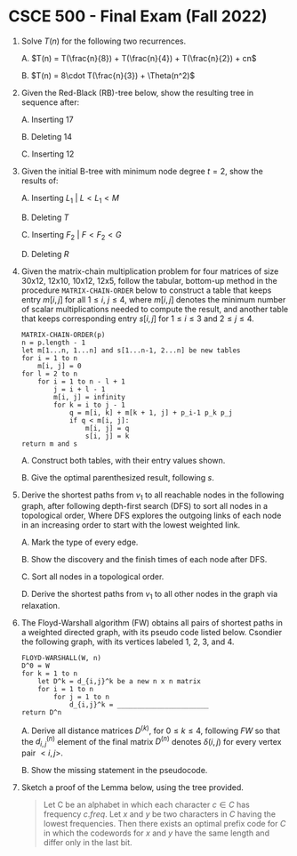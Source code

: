 # CSCE 500 - Final Exam (Fall 2022)

1. Solve $T(n)$ for the following two recurrences.

    A. $T(n) = T(\frac{n}{8}) + T(\frac{n}{4}) + T(\frac{n}{2}) + cn$ 

    B. $T(n) = 8\cdot T(\frac{n}{3}) + \Theta(n^2)$

2. Given the Red-Black (RB)-tree below, show the resulting tree in sequence after:

    A. Inserting 17

    B. Deleting 14

    C. Inserting 12

3. Given the initial B-tree with minimum node degree $t=2$, show the results of:

    A. Inserting $L_1$ | $L \lt L_1 \lt M$

    B. Deleting $T$

    C. Inserting $F_2$ | $F \lt F_2 \lt G$

    D. Deleting $R$

4. Given the matrix-chain multiplication problem for four matrices of size 30x12, 12x10, 10x12, 12x5, follow the tabular, bottom-up method in the procedure `MATRIX-CHAIN-ORDER` below to construct a table that keeps entry $m[i, j]$ for all $1 \le i$, $j \le 4$, where $m[i, j]$ denotes the minimum number of scalar multiplications needed to compute the result, and another table that keeps corresponding entry $s[i, j]$ for $1 \le i \le 3$ and $2 \le j \le 4$.

    ```
    MATRIX-CHAIN-ORDER(p)
    n = p.length - 1
    let m[1...n, 1...n] and s[1...n-1, 2...n] be new tables
    for i = 1 to n
        m[i, j] = 0
    for l = 2 to n
        for i = 1 to n - l + 1
            j = i + l - 1
            m[i, j] = infinity
            for k = i to j - 1
                q = m[i, k] + m[k + 1, j] + p_i-1 p_k p_j
                if q < m[i, j]:
                    m[i, j] = q
                    s[i, j] = k
    return m and s
    ```

    A. Construct both tables, with their entry values shown.

    B. Give the optimal parenthesized result, following $s$.

5. Derive the shortest paths from $v_1$ to all reachable nodes in the following graph, after following depth-first search (DFS) to sort all nodes in a topological order, Where DFS explores the outgoing links of each node in an increasing order to start with the lowest weighted link.

    A. Mark the type of every edge.

    B. Show the discovery and the finish times of each node after DFS.

    C. Sort all nodes in a topological order.

    D. Derive the shortest paths from $v_1$ to all other nodes in the graph via relaxation.

6. The Floyd-Warshall algorithm (FW) obtains all pairs of shortest paths in a weighted directed graph, with its pseudo code listed below. Csondier the following graph, with its vertices labeled 1, 2, 3, and 4. 

    ```
    FLOYD-WARSHALL(W, n)
    D^0 = W
    for k = 1 to n
        let D^k = d_{i,j}^k be a new n x n matrix
        for i = 1 to n
            for j = 1 to n
                d_{i,j}^k = _______________________
    return D^n
    ```

    A. Derive all distance matrices $D^{(k)}$, for $0 \le k \le 4$, following $FW$ so that the $d_{i, j}^{(n)}$ element of the final matrix $D^{(n)}$ denotes $\delta(i, j)$ for every vertex pair $<i, j>$.

    B. Show the missing statement in the pseudocode.

7. Sketch a proof of the Lemma below, using the tree provided.

    > Let C be an alphabet in which each character $c \in C$ has frequency $c.freq$. Let $x$ and $y$ be two characters in $C$ having the lowest frequencies. Then there exists an optimal prefix code for $C$ in which the codewords for $x$ and $y$ have the same length and differ only in the last bit.